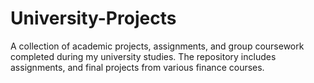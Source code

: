 # University-Projects
A collection of academic projects, assignments, and group coursework completed during my university studies. The repository includes assignments, and final projects from various finance courses.
